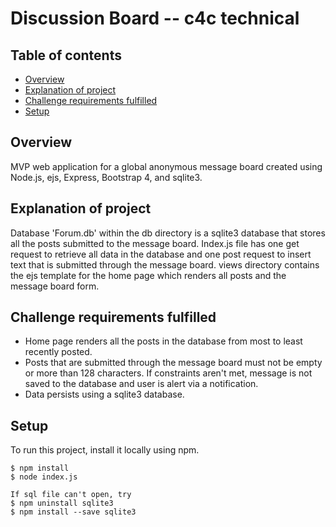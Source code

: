# Discussion Board -- c4c technical

## Table of contents 
* [Overview](#overview)
* [Explanation of project](#explanation-of-project)
* [Challenge requirements fulfilled](#challenge-requirements-fulfilled)
* [Setup](#setup)


## Overview 
MVP web application for a global anonymous message board created using Node.js, ejs, Express, Bootstrap 4, and sqlite3.

## Explanation of project 
Database 'Forum.db' within the db directory is a sqlite3 database that stores all the posts submitted to the message board. Index.js file has one get request to retrieve all data in the database and one post request to insert text that is submitted through the message board. views directory contains the ejs template for the home page which renders all posts and the message board form. 

## Challenge requirements fulfilled 
* Home page renders all the posts in the database from most to least recently posted.
* Posts that are submitted through the message board must not be empty or more than 128 characters. If constraints aren't met, message is not saved to the database and user is alert via a notification. 
* Data persists using a sqlite3 database. 


## Setup 
To run this project, install it locally using npm. 
```
$ npm install
$ node index.js

If sql file can't open, try
$ npm uninstall sqlite3
$ npm install --save sqlite3
```
